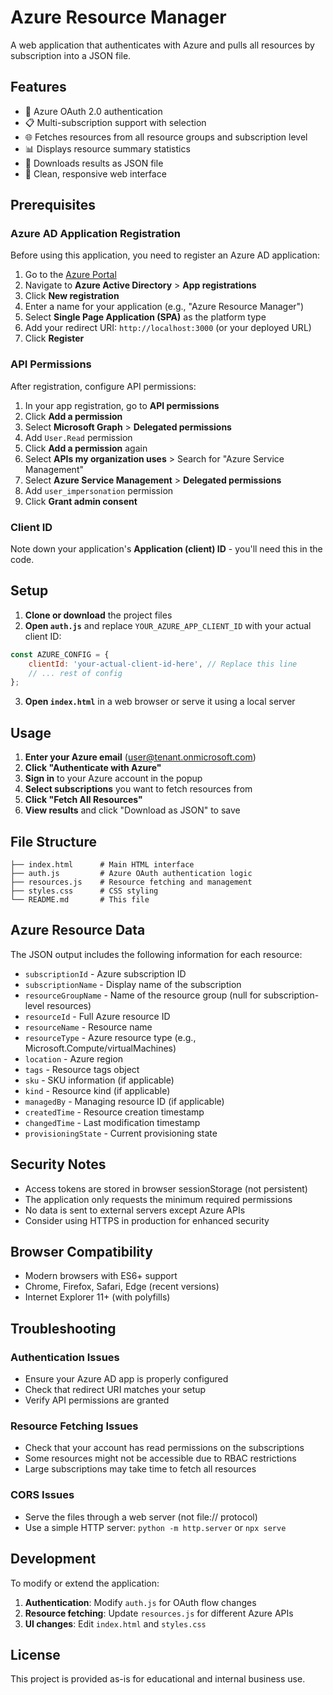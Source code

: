 # Azure Resource Manager

A web application that authenticates with Azure and pulls all resources by subscription into a JSON file.

## Features

- 🔐 Azure OAuth 2.0 authentication
- 📋 Multi-subscription support with selection
- 🌐 Fetches resources from all resource groups and subscription level
- 📊 Displays resource summary statistics
- 💾 Downloads results as JSON file
- 🎨 Clean, responsive web interface

## Prerequisites

### Azure AD Application Registration

Before using this application, you need to register an Azure AD application:

1. Go to the [Azure Portal](https://portal.azure.com)
2. Navigate to **Azure Active Directory** > **App registrations**
3. Click **New registration**
4. Enter a name for your application (e.g., "Azure Resource Manager")
5. Select **Single Page Application (SPA)** as the platform type
6. Add your redirect URI: `http://localhost:3000` (or your deployed URL)
7. Click **Register**

### API Permissions

After registration, configure API permissions:

1. In your app registration, go to **API permissions**
2. Click **Add a permission**
3. Select **Microsoft Graph** > **Delegated permissions**
4. Add `User.Read` permission
5. Click **Add a permission** again
6. Select **APIs my organization uses** > Search for "Azure Service Management"
7. Select **Azure Service Management** > **Delegated permissions**
8. Add `user_impersonation` permission
9. Click **Grant admin consent**

### Client ID

Note down your application's **Application (client) ID** - you'll need this in the code.

## Setup

1. **Clone or download** the project files
2. **Open `auth.js`** and replace `YOUR_AZURE_APP_CLIENT_ID` with your actual client ID:

```javascript
const AZURE_CONFIG = {
    clientId: 'your-actual-client-id-here', // Replace this line
    // ... rest of config
};
```

3. **Open `index.html`** in a web browser or serve it using a local server

## Usage

1. **Enter your Azure email** (user@tenant.onmicrosoft.com)
2. **Click "Authenticate with Azure"**
3. **Sign in** to your Azure account in the popup
4. **Select subscriptions** you want to fetch resources from
5. **Click "Fetch All Resources"**
6. **View results** and click "Download as JSON" to save

## File Structure

```
├── index.html      # Main HTML interface
├── auth.js         # Azure OAuth authentication logic
├── resources.js    # Resource fetching and management
├── styles.css      # CSS styling
└── README.md       # This file
```

## Azure Resource Data

The JSON output includes the following information for each resource:

- `subscriptionId` - Azure subscription ID
- `subscriptionName` - Display name of the subscription
- `resourceGroupName` - Name of the resource group (null for subscription-level resources)
- `resourceId` - Full Azure resource ID
- `resourceName` - Resource name
- `resourceType` - Azure resource type (e.g., Microsoft.Compute/virtualMachines)
- `location` - Azure region
- `tags` - Resource tags object
- `sku` - SKU information (if applicable)
- `kind` - Resource kind (if applicable)
- `managedBy` - Managing resource ID (if applicable)
- `createdTime` - Resource creation timestamp
- `changedTime` - Last modification timestamp
- `provisioningState` - Current provisioning state

## Security Notes

- Access tokens are stored in browser sessionStorage (not persistent)
- The application only requests the minimum required permissions
- No data is sent to external servers except Azure APIs
- Consider using HTTPS in production for enhanced security

## Browser Compatibility

- Modern browsers with ES6+ support
- Chrome, Firefox, Safari, Edge (recent versions)
- Internet Explorer 11+ (with polyfills)

## Troubleshooting

### Authentication Issues

- Ensure your Azure AD app is properly configured
- Check that redirect URI matches your setup
- Verify API permissions are granted

### Resource Fetching Issues

- Check that your account has read permissions on the subscriptions
- Some resources might not be accessible due to RBAC restrictions
- Large subscriptions may take time to fetch all resources

### CORS Issues

- Serve the files through a web server (not file:// protocol)
- Use a simple HTTP server: `python -m http.server` or `npx serve`

## Development

To modify or extend the application:

1. **Authentication**: Modify `auth.js` for OAuth flow changes
2. **Resource fetching**: Update `resources.js` for different Azure APIs
3. **UI changes**: Edit `index.html` and `styles.css`

## License

This project is provided as-is for educational and internal business use.